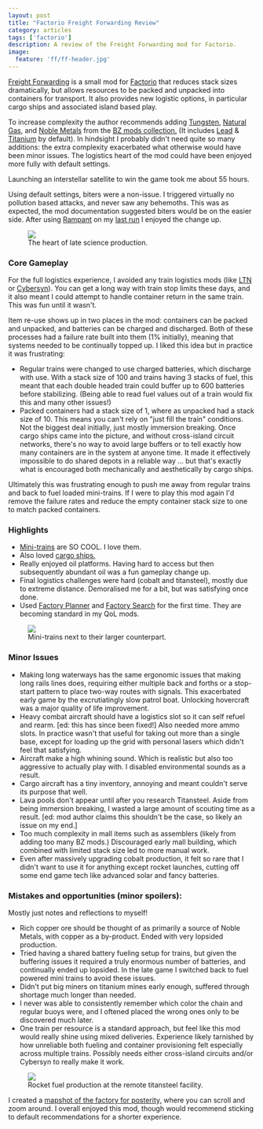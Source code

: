 ```yaml
---
layout: post
title: "Factorio Freight Forwarding Review"
category: articles
tags: ['factorio']
description: A review of the Freight Forwarding mod for Factorio.
image:
  feature: 'ff/ff-header.jpg'
---
```


[Freight Forwarding](https://mods.factorio.com/mod/FreightForwarding) is a
small mod for [Factorio](https://www.factorio.com/)
that reduces stack sizes dramatically, but allows resources to be packed and
unpacked into containers for transport. It also provides new logistic options,
in particular cargo ships and associated island based play.

To increase complexity the author recommends adding [Tungsten](https://mods.factorio.com/mod/bztungsten), [Natural Gas](https://mods.factorio.com/mod/bzgas), and
[Noble Metals](https://mods.factorio.com/mod/bzgold) from the [BZ mods collection.](https://brevven.github.io/bz/) (It includes [Lead](https://mods.factorio.com/mod/bzlead) & [Titanium](https://mods.factorio.com/mod/bztitanium) by default).
In hindsight I probably didn't need quite so many additions: the extra
complexity exacerbated what otherwise would have been minor issues. The
logistics heart of the mod could have been enjoyed more fully with default
settings.

Launching an interstellar satellite to win the game took me about 55 hours.

Using default settings, biters were a non-issue. I triggered virtually no
pollution based attacks, and never saw any behemoths. This was as expected, the
mod documentation suggested biters would be on the easier side.
After using [Rampant](https://mods.factorio.com/mod/Rampant) on my [last
run](/articles/factorio-exotic-industries-review.html) I enjoyed the change up.

<figure>
  <img src='/images/ff/ff-base-1.jpg' />
  <figcaption>The heart of late science production.</figcaption>
</figure>

### Core Gameplay

For the full logistics experience, I avoided any train logistics mods (like [LTN](https://mods.factorio.com/mod/LogisticTrainNetwork)
or [Cybersyn](https://mods.factorio.com/mod/cybersyn)). You can get a long way with train stop limits these days, and it
also meant I could attempt to handle container return in the same train. This
was fun until it wasn't.

Item re-use shows up in two places in the mod: containers can be packed and
unpacked, and batteries can be charged and discharged. Both of these processes
had a failure rate built into them (1% initially), meaning that systems needed
to be continually topped up. I liked this idea but in practice it was
frustrating:

* Regular trains were changed to use charged batteries, which discharge with
  use. With a stack size of 100 and trains having 3 stacks of fuel, this meant
  that each double headed train could buffer up to 600 batteries before
  stabilizing. (Being able to read fuel values out of a train would fix this
  and many other issues!)
* Packed containers had a stack size of 1, where as unpacked had a stack size
  of 10. This means you can't rely on "just fill the train" conditions. Not the
  biggest deal initially, just mostly immersion breaking. Once cargo ships came
  into the picture, and without cross-island circuit networks, there's no way
  to avoid large buffers or to tell exactly how many containers are in the
  system at anyone time. It made it effectively impossible to do shared depots
  in a reliable way ... but that's exactly what is encouraged both mechanically
  and aesthetically by cargo ships.

Ultimately this was frustrating enough to push me away from regular trains and
back to fuel loaded mini-trains. If I were to play this mod again I'd remove
the failure rates and reduce the empty container stack size to one to match
packed containers.

### Highlights

* [Mini-trains](https://mods.factorio.com/mod/Mini_Trains) are SO COOL. I love
  them.
* Also loved [cargo ships.](https://mods.factorio.com/mod/cargo-ships)
* Really enjoyed oil platforms. Having hard to access but then subsequently
  abundant oil was a fun gameplay change up.
* Final logistics challenges were hard (cobalt and titansteel), mostly due to extreme distance.
  Demoralised me for a bit, but was satisfying once done.
* Used [Factory Planner](https://mods.factorio.com/mod/factoryplanner) and
  [Factory Search](https://mods.factorio.com/mod/FactorySearch) for the first
  time. They are becoming standard in my QoL mods.

<figure>
  <img src='/images/ff/ff-mini-train.jpg' />
  <figcaption>Mini-trains next to their larger counterpart.</figcaption>
</figure>

### Minor Issues

* Making long waterways has the same ergonomic issues that making long rails
  lines does, requiring either multiple back and forths or a stop-start pattern
  to place two-way routes with signals. This exacerbated early game by the
  excrutiatingly slow patrol boat. Unlocking hovercraft was a major quality of
  life improvement.
* Heavy combat aircraft should have a logistics slot so it can self refuel and
  rearm. [ed: this has since been fixed!] Also needed more ammo slots. In
  practice wasn't that useful for taking out more than a single base, except
  for loading up the grid with personal lasers which didn't feel that
  satisfying.
* Aircraft make a high whining sound. Which is realistic but also too
  aggressive to actually play with. I disabled environmental sounds as a
  result.
* Cargo aircraft has a tiny inventory, annoying and meant couldn't serve its
  purpose that well.
* Lava pools don't appear until after you research Titansteel. Aside from being
  immersion breaking, I wasted a large amount of scouting time as a result.
  [ed: mod author claims this shouldn't be the case, so likely an issue on my
  end.]
* Too much complexity in mall items such as assemblers (likely from adding too
  many BZ mods.) Discouraged early mall building, which combined with limited
  stack size led to more manual work.
* Even after massively upgrading cobalt production, it felt so rare that I
  didn't want to use it for anything except rocket launches, cutting off some
  end game tech like advanced solar and fancy batteries.

### Mistakes and opportunities (minor spoilers):

Mostly just notes and reflections to myself!

* Rich copper ore should be thought of as primarily a source of Noble Metals,
  with copper as a by-product. Ended with very lopsided production.
* Tried having a shared battery fueling setup for trains, but given the
  buffering issues it required a truly enormous number of batteries, and
  continually ended up lopsided. In the late game I switched back to fuel
  powered mini trains to avoid these issues.
* Didn't put big miners on titanium mines early enough, suffered through
  shortage much longer than needed.
* I never was able to consistently remember which color the chain and regular
  buoys were, and I oftened placed the wrong ones only to be discovered much
  later.
* One train per resource is a standard approach, but feel like this mod would
  really shine using mixed deliveries. Experience likely tarnished by how
  unreliable both fueling and container provisioning felt especially across
  multiple trains. Possibly needs either cross-island
  circuits and/or Cybersyn to really make it work.

<figure>
  <img src='/images/ff/ff-base-2.jpg' />
  <figcaption>Rocket fuel production at the remote titansteel facility.</figcaption>
</figure>

I created a [mapshot of the factory for
posterity,](https://mapshot.xaviershay.com/ff/index.html) where you can scroll
and zoom around. I overall enjoyed this mod, though would recommend sticking to
default recommendations for a shorter experience.


